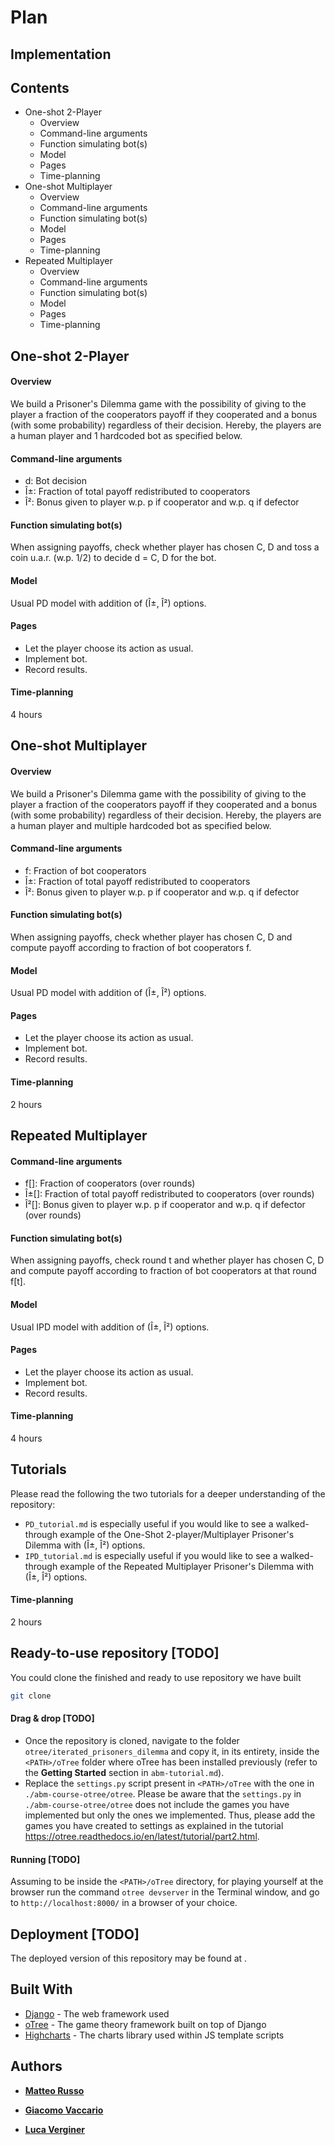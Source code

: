 # Plan

## Implementation

Contents
--------

 * One-shot 2-Player
 	* Overview
 	* Command-line arguments
 	* Function simulating bot(s)
 	* Model
 	* Pages
 	* Time-planning
 * One-shot Multiplayer
 	* Overview
 	* Command-line arguments
 	* Function simulating bot(s)
 	* Model
 	* Pages
 	* Time-planning
 * Repeated Multiplayer
 	* Overview
 	* Command-line arguments
 	* Function simulating bot(s)
 	* Model
 	* Pages
 	* Time-planning


One-shot 2-Player
-----------------

#### Overview
We build a Prisoner's Dilemma game with the possibility of giving to the player a fraction of the cooperators payoff if they cooperated and a bonus (with some probability) regardless of their decision. Hereby, the players are a human player and 1 hardcoded bot as specified below.

#### Command-line arguments
* d: Bot decision
* Î±: Fraction of total payoff redistributed to cooperators
* Î²: Bonus given to player w.p. p if cooperator and w.p. q if defector

#### Function simulating bot(s)
When assigning payoffs, check whether player has chosen C, D and toss a coin u.a.r. (w.p. 1/2) to decide d = C, D for the bot.

#### Model
Usual PD model with addition of (Î±, Î²) options.

#### Pages
* Let the player choose its action as usual.
* Implement bot.
* Record results.

#### Time-planning
4 hours 


One-shot Multiplayer
--------------------

#### Overview
We build a Prisoner's Dilemma game with the possibility of giving to the player a fraction of the cooperators payoff if they cooperated and a bonus (with some probability) regardless of their decision. Hereby, the players are a human player and multiple hardcoded bot as specified below.

#### Command-line arguments
* f: Fraction of bot cooperators
* Î±: Fraction of total payoff redistributed to cooperators
* Î²: Bonus given to player w.p. p if cooperator and w.p. q if defector

#### Function simulating bot(s)
When assigning payoffs, check whether player has chosen C, D and compute payoff according to fraction of bot cooperators f.

#### Model
Usual PD model with addition of (Î±, Î²) options.

#### Pages
* Let the player choose its action as usual.
* Implement bot.
* Record results.

#### Time-planning
2 hours


Repeated Multiplayer
--------------------

#### Command-line arguments
* f[]: Fraction of cooperators (over rounds)
* Î±[]: Fraction of total payoff redistributed to cooperators (over rounds)
* Î²[]: Bonus given to player w.p. p if cooperator and w.p. q if defector (over rounds)

#### Function simulating bot(s)
When assigning payoffs, check round t and whether player has chosen C, D and compute payoff according to fraction of bot cooperators at that round f[t].

#### Model
Usual IPD model with addition of (Î±, Î²) options.

#### Pages
* Let the player choose its action as usual.
* Implement bot.
* Record results.

#### Time-planning
4 hours

## Tutorials
Please read the following the two tutorials for a deeper understanding of the repository:
* `PD_tutorial.md` is especially useful if you would like to see a walked-through example of the One-Shot 2-player/Multiplayer Prisoner's Dilemma with (Î±, Î²) options.
* `IPD_tutorial.md` is especially useful if you would like to see a walked-through example of the Repeated Multiplayer Prisoner's Dilemma with (Î±, Î²) options.

#### Time-planning
2 hours

## Ready-to-use repository [TODO]
You could clone the finished and ready to use repository we have built

```bash
git clone 
```

#### Drag & drop [TODO]
* Once the repository is cloned, navigate to the folder `otree/iterated_prisoners_dilemma` and copy it, in its entirety, inside the `<PATH>/oTree` folder where oTree has been installed previously (refer to the **Getting Started** section in `abm-tutorial.md`). 
* Replace the `settings.py` script present in `<PATH>/oTree` with the one in `./abm-course-otree/otree`. Please be aware that the `settings.py` in `./abm-course-otree/otree` does not include the games you have implemented but only the ones we implemented. Thus, please add the games you have created to settings as explained in the tutorial https://otree.readthedocs.io/en/latest/tutorial/part2.html.

#### Running [TODO]
Assuming to be inside the `<PATH>/oTree` directory, for playing yourself at the browser run the command `otree devserver` in the Terminal window, and go to `http://localhost:8000/` in a browser of your choice.

## Deployment [TODO]

The deployed version of this repository may be found at .

## Built With

* [Django](https://www.djangoproject.com/) - The web framework used
* [oTree](https://www.otree.org/) - The game theory framework built on top of Django
* [Highcharts](https://www.highcharts.com/) - The charts library used within JS template scripts

## Authors

* [**Matteo Russo**]()

* [**Giacomo Vaccario** ](https://www.sg.ethz.ch/team/people/gvaccario/)

* [**Luca Verginer** ](https://www.sg.ethz.ch/team/people/lverginer/)
